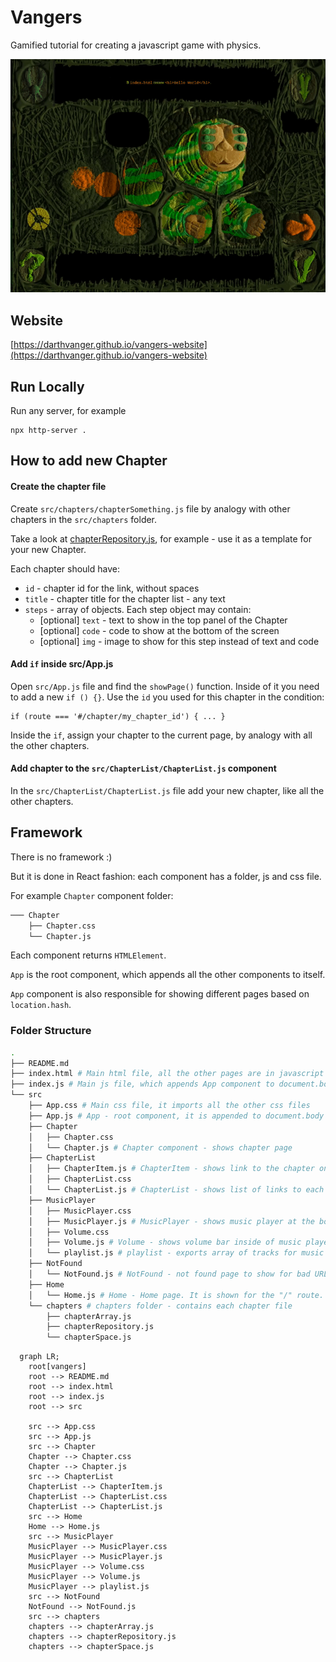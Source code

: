 # Vangers
Gamified tutorial for creating a javascript game with physics.

![Game screenshot](readme-img/vangers-demo.gif)

## Website
[https://darthvanger.github.io/vangers-website](https://darthvanger.github.io/vangers-website)

## Run Locally
Run any server, for example
```
npx http-server .
```

## How to add new Chapter
#### Create the chapter file
Create `src/chapters/chapterSomething.js` file by analogy with other chapters in the `src/chapters` folder.

Take a look at [chapterRepository.js](https://github.com/DarthVanger/vangers-website/blob/master/src/chapters/chapterRepository.js), for example - use it as a template for your new Chapter.

Each chapter should have:
* `id` - chapter id for the link, without spaces
* `title` - chapter title for the chapter list - any text
* `steps` - array of objects. Each step object may contain:
  * [optional] `text` - text to show in the top panel of the Chapter
  * [optional] `code` - code to show at the bottom of the screen
  * [optional] `img` - image to show for this step instead of text and code

#### Add `if` inside src/App.js
Open `src/App.js` file and find the `showPage()` function. Inside of it you need to add a new `if () {}`. Use the `id` you used for this chapter in the condition:
```
if (route === '#/chapter/my_chapter_id') { ... }
```

Inside the `if`, assign your chapter to the current page, by analogy with all the other chapters.

#### Add chapter to the `src/ChapterList/ChapterList.js` component
In the `src/ChapterList/ChapterList.js` file add your new chapter, like all the other chapters.

## Framework
There is no framework :)

But it is done in React fashion: each component has a folder, js and css file.

For example `Chapter` component folder:
```bash
─── Chapter
    ├── Chapter.css
    └── Chapter.js
```

Each component returns `HTMLElement`.

`App` is the root component, which appends all the other components to itself.

`App` component is also responsible for showing different pages based on `location.hash`.

### Folder Structure
```bash
.
├── README.md
├── index.html # Main html file, all the other pages are in javascript
├── index.js # Main js file, which appends App component to document.body
└── src
    ├── App.css # Main css file, it imports all the other css files
    ├── App.js # App - root component, it is appended to document.body
    ├── Chapter
    │   ├── Chapter.css
    │   └── Chapter.js # Chapter component - shows chapter page
    ├── ChapterList
    │   ├── ChapterItem.js # ChapterItem - shows link to the chapter on main page
    │   ├── ChapterList.css
    │   └── ChapterList.js # ChapterList - shows list of links to each chapter of the tutorial
    ├── MusicPlayer
    │   ├── MusicPlayer.css
    │   ├── MusicPlayer.js # MusicPlayer - shows music player at the bottom of screen, plays music
    │   ├── Volume.css
    │   ├── Volume.js # Volume - shows volume bar inside of music player, allows changing volume
    │   └── playlist.js # playlist - exports array of tracks for music player
    ├── NotFound
    │   └── NotFound.js # NotFound - not found page to show for bad URLs
    ├── Home
    │   └── Home.js # Home - Home page. It is shown for the "/" route.
    └── chapters # chapters folder - contains each chapter file
        ├── chapterArray.js
        ├── chapterRepository.js
        └── chapterSpace.js
```

```mermaid
  graph LR;
    root[vangers]
    root --> README.md
    root --> index.html
    root --> index.js
    root --> src

    src --> App.css
    src --> App.js
    src --> Chapter
    Chapter --> Chapter.css
    Chapter --> Chapter.js
    src --> ChapterList
    ChapterList --> ChapterItem.js
    ChapterList --> ChapterList.css
    ChapterList --> ChapterList.js
    src --> Home
    Home --> Home.js
    src --> MusicPlayer
    MusicPlayer --> MusicPlayer.css
    MusicPlayer --> MusicPlayer.js
    MusicPlayer --> Volume.css
    MusicPlayer --> Volume.js
    MusicPlayer --> playlist.js
    src --> NotFound
    NotFound --> NotFound.js
    src --> chapters
    chapters --> chapterArray.js
    chapters --> chapterRepository.js
    chapters --> chapterSpace.js
```
